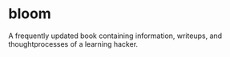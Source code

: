 # bloom
A frequently updated book containing information, writeups, and thoughtprocesses of a learning hacker.

